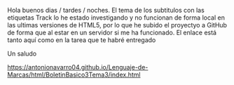 Hola buenos dias / tardes / noches.
El tema de los subtitulos con las etiquetas Track lo he estado investigando y no funcionan de forma local en las ultimas versiones de HTML5, por lo que he subido el proyectyo a GitHub de forma que al estar en un servidor si me ha funcionado.
El enlace está tanto aquí como en la tarea que te habré entregado

Un saludo




https://antonionavarro04.github.io/Lenguaje-de-Marcas/html/BoletinBasico3Tema3/index.html